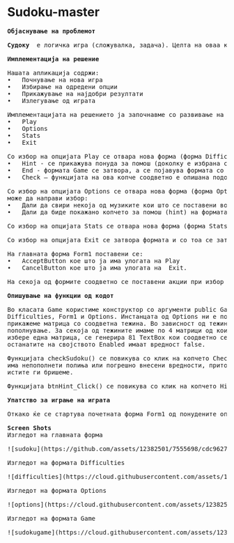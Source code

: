 # Sudoku-master
<pre>
<b>Објаснување на проблемот</b>

<b>Судоку</b>  е логичка игра (сложувалка, задача). Целта на оваа канонична сложувалка е да се внесе број од 1 до 9 во секое поле од 9×9 матрицата, која пак е составена од 3×3 подматрици (наречени „региони“), почнувајќи со разни броеви кои се дадени во некои полиња. Секоја редица, колона и регион мора да содржи една и само една инстанца од секој од броевите од 1 до 9. За да се реши задачата потребно е трпение и логички способности. И покрај тоа што прв пат се појавува во американско енигматско списание во 1970, „Судоку“ добива на популарност и во Јапонија во 1986 г, за во 2005 г. да се здобие со меѓународна популарност. Првото светско првенство во судоку е одржано во Лука, Италија, од 10 до 12 март 2006 г.

<b>Имплементација на решение</b>

Нашата апликација содржи:
•	Почнување на нова игра
•	Избирање на одредени опции
•	Прикажување на најдобри резултати
•	Излегување од играта

Имплементацијата на решението ја започнавме со развивање на формата Form1 (која што го претставува почетниот изглед на играта Судоку). Почетниот изглед нуди повеќе опции:
•	Play 
•	Options 
•	Stats
•	Exit 

Со избор на опцијата Play се отвара нова форма (форма Difficulties) која што нуди 4 тежини (во зависност од избраната тежина соодветно се генерира сложувалка). Откако ќе се одбере тежина, се отвара нова форма (форма Game), каде што соодветно свири музика во позадина (доколку е одбрана една од мелодиите кои што се поставени како опции од формата Options). Исто така, на формата има поставено textbox за внесување на името на играчот (соодветно има поставено валидација која што го обврзува играчот да го внесе името) и лабела во која што се прикажува времето од започнување на играта. Дополнително се поставеи три копчиња и при нивно кликнување се извршуваат соодветни актиности:
•	Hint - се прикажува понуда за помош (доколку е избрана соодветната опција за помош од формата Options). При клик на копчето Hint на првoто поле кое што ќе биде слободно најдено, ќе се впише соодветната вредност која што треба да биде поставена на тоа поле. 
•	End - формата Game се затвора, а се појавува формата со тежини (формата Difficulties). 
•	Check – функцијата на ова копче соодветно е опишана подоле во документот.

Со избор на опцијата Options се отвара нова форма (форма Options) каде што играчот 
може да направи избор:
•	Дали да свири некоја од музиките кои што се поставени во позади додека ја решава сложувалката (соодветно има поставено опција None со која се спречува свирењето на музиката) 
•	Дали да биде покажано копчето за помош (hint) на формата  Game.

Со избор на опцијата Stats се отвара нова форма (форма Stats) каде во listbox се прикажувааат имињата на играчите со соодветното време за коешто ја решиле сложувалката подредени во опаѓачки редослед. Исто така, класите се серијабилни така што при затворање на формата податочите остануваат зачувани.

Со избор на опцијата Exit се затвора формата и со тоа се затвора и апликацијата.

На главната форма Form1 поставени се:
•	AcceptButton кое што ја има улогата на Play
•	CancelButton кое што ја има улогата на  Exit.

На секоја од формите соодветно се поставени акции при избор на копчето Back и при затворање на формата со што од моменталната форма се враќа играчот на претходната форма.

<b>Опишување на функции од кодот</b>

Во класата Game користиме конструктор со аргументи public Game(Difficulties d, Form1 f, Options o) кој прима инстанци од формите
Difficulties, Form1 и Options. Инстанцата од Options ни е потребна за да знаеме кое ниво на тежина е одбрано и според тоа да 
прикажеме матрица со соодветна тежина. Во зависност од тежината имаме различни услови за тоа колку полиња ќе останат празни за
пополнување. За секоја од тежините имаме по 4 матрици од кои се избира една на случаен начин. Откако ќе се
избере една матрица, се генерира 81 TextBox кои соодветно се пополнуваат со вредности. Секако дел од нив ги оставаме празни за пополнување,
останатите на својството Enabled имаат вредност false.

Функцијата checkSudoku() се повикува со клик на копчето Check во формата Game. Со оваа функција проверуваме дали 
има непополнети полиња или погрешно внесени вредности, притоа се испишува соодветна порака. Доколку има погрешно внесени вредности
истите ги бришеме.

Функцијата btnHint_Click() се повикува со клик на копчето Hint во формата Game. Со оваа функција овозможуваме помош. Во една игра има вкупно 5 Hints. Откако ќе се искористат сите на секој нареден клик се испишува порака дека немате повеќе Hints. Доколку сите полиња во формата се пополнети оваа функција не прави ништо. Исто така бројот на Hints останува непромент. Во оваа функција користиме помошна функција која се вика getHint(). Функцијата проверува дали има непополнети полиња во формата и доколку има враќа true, во спротивно враќа false.

<b>Упатство за играње на играта</b>

Откако ќе се стартува почетната форма Form1 од понудените опции треба да се избере Play (доколку играчот сака да смени одредени опции, тоа може да го направи со избророт од опцијата Options). Потоа играчот треба да избере соодветна тежина со која што ќе биде генерирана сложувалката.Откако ќе се избере соодветната тежина, се прикажува генерираната сложувалка и играчот може да започне со нејзино решавање. Секој играч има соодветно овозможени 5 можности за помош (5 hints). Откако ќе се пополнат сите полиња на сложувалката, се проверува дали вредностите кои што се внесени се валидни. Доколку внесените вредности се валидни, се испишува соодветна порака и играчот (неговото име и времето за кое што ја решил сложувалката) се додава во листата во формата Stats. Со тоа играта завршува. Доколку има внесените вредности се невалидни или пак има останато некое празно поле, соодветно се испишува порака и играчот е вратен на формата Game се додека не се поправат сите неправилности.

<b>Screen Shots</b>
Изгледот на главната форма

![sudoku](https://github.com/assets/12382501/7555698/cdc9627a-f753-11e4-8f0c-bba5ba56b84f.png)

Изгледот на формата Difficulties

![difficulties](https://cloud.githubusercontent.com/assets/12382501/7555696/cdc2de78-f753-11e4-9f9b-d020f28bf557.png)

Изгледот на формата Options

![options](https://cloud.githubusercontent.com/assets/12382501/7555697/cdc5bc24-f753-11e4-92b6-8d7ac959c250.png)

Изгледот на формата Game
 
![sudokugame](https://cloud.githubusercontent.com/assets/12382501/7555699/cdcabbca-f753-11e4-8f78-0a506b02bfbb.png)

</pre>
